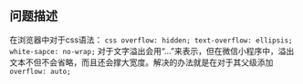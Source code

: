 ## 问题描述
在浏览器中对于css语法：
`` css
    overflow: hidden;
    text-overflow: ellipsis;
    white-sapce: no-wrap;
``
对于文字溢出会用“...”来表示，但在微信小程序中，溢出文本不但不会省略，而且还会撑大宽度。解决的办法就是在对于其父级添加
``
    overflow: auto;
``